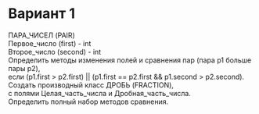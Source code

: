 # Вариант 1
ПАРА_ЧИСЕЛ (PAIR)  
Первое_число (first) - int  
Второе_число (second) - int  
Определить методы изменения полей и сравнения пар (пара p1 больше пары p2),  
если (p1.first > p2.first) || (p1.first == p2.first && p1.second > p2.second).
Создать производный класс ДРОБЬ (FRACTION),  
с полями Целая_часть_числа и Дробная_часть_числа.  
Определить полный набор методов сравнения.


